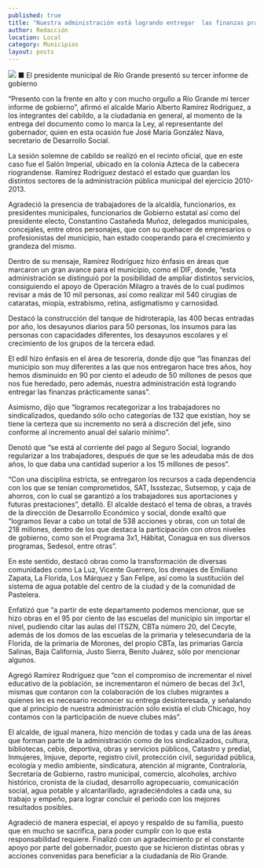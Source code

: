 ```yaml
---
published: true
title: "Nuestra administración está logrando entregar  las finanzas prácticamente sanas: Ramírez"
author: Redacción
location: Local
category: Municipios
layout: posts
---
```


![](http://i.imgur.com/lmPkYBDm.jpg)
■ El presidente municipal de Río Grande presentó su tercer informe de gobierno

“Presento con la frente en alto y con mucho orgullo a Río Grande mi tercer informe de gobierno”, afirmó el alcalde Mario Alberto Ramírez Rodríguez, a los integrantes del cabildo, a la ciudadanía en general, al momento de la entrega del documento como lo marca la Ley, al representante del gobernador, quien en esta ocasión fue José María González Nava, secretario de Desarrollo Social.

La sesión solemne de cabildo se realizó en el recinto oficial, que en este caso fue el Salón Imperial, ubicado en la colonia Azteca de la cabecera riograndense.
Ramírez Rodríguez destacó el estado que guardan los distintos sectores de la administración pública municipal del ejercicio 2010-2013.

Agradeció la presencia de trabajadores de la alcaldía, funcionarios, ex presidentes municipales, funcionarios de Gobierno estatal así como del presidente electo, Constantino Castañeda Muñoz, delegados municipales, concejales, entre otros personajes, que con su quehacer de empresarios o profesionistas del municipio, han estado cooperando para el crecimiento y grandeza del mismo.

Dentro de su mensaje, Ramírez Rodríguez hizo énfasis en áreas que marcaron un gran avance para el municipio, como el DIF, donde, “esta administración se distinguió por la posibilidad de ampliar distintos servicios, consiguiendo el apoyo de Operación Milagro a través de lo cual pudimos revisar a más de 10 mil personas, así como realizar mil 540 cirugías de cataratas, miopía, estrabismo, retina, astigmatismo y carnosidad.

Destacó la construcción del tanque de hidroterapia, las 400 becas entradas por año, los desayunos diarios para 50 personas, los insumos para las personas con capacidades diferentes, los desayunos escolares y el crecimiento de los grupos de la tercera edad.

El edil hizo énfasis en el área de tesorería, donde dijo que “las finanzas del municipio son muy diferentes a las que nos entregaron hace tres años, hoy hemos disminuido en 90 por ciento el adeudo de 50 millones de pesos que nos fue heredado, pero además, nuestra administración está logrando entregar las finanzas prácticamente sanas”.

Asimismo, dijo que “logramos recategorizar a los trabajadores no sindicalizados, quedando sólo ocho categorías de 132 que existían, hoy se tiene la certeza que su incremento no será a discreción del jefe, sino conforme al incremento anual del salario mínimo”.

Denotó que “se está al corriente del pago al Seguro Social, logrando regularizar a los trabajadores, después de que se les adeudaba más de dos años, lo que daba una cantidad superior a los 15 millones de pesos”.

“Con una disciplina estricta, se entregaron los recursos a cada dependencia con los que se tenían comprometidos, SAT, Issstezac, Sutsemop, y caja de ahorros, con lo cual se garantizó a los trabajadores sus aportaciones y futuras prestaciones”, detalló.
El alcalde destacó el tema de obras, a través de la dirección de Desarrollo Económico y social, donde exaltó que “logramos llevar a cabo un total de 538 acciones y obras, con un total de 218 millones, dentro de los que destaca la participación con otros niveles de gobierno, como son el Programa 3x1, Hábitat, Conagua en sus diversos programas, Sedesol, entre otras”.

En este sentido, destacó obras como la transformación de diversas comunidades como La Luz, Vicente Guerrero, los drenajes de Emiliano Zapata, La Florida, Los Márquez y San Felipe, así como la sustitución del sistema de agua potable del centro de la ciudad y de la comunidad de Pastelera. 

Enfatizó que “a partir de este departamento podemos mencionar, que se hizo obras en el 95 por ciento de las escuelas del municipio sin importar el nivel, pudiendo citar las aulas del ITSZN, CBTa número 20, del Cecyte, además de los domos de las escuelas de la primaria y telesecundaria de la Florida, de la primaria de Morones, del propio CBTa, las primarias García Salinas, Baja California, Justo Sierra, Benito Juárez, sólo por mencionar algunos.

Agregó Ramírez Rodríguez que “con el compromiso de incrementar el nivel educativo de la población, se incrementaron el número de becas del 3x1, mismas que contaron con la colaboración de los clubes migrantes a quienes les es necesario reconocer su entrega desinteresada, y señalando que al principio de nuestra administración sólo existía el club Chicago, hoy contamos con la participación de nueve clubes más”.

El alcalde, de igual manera, hizo mención de todas y cada una de las áreas que forman parte de la administración como de los sindicalizados, cultura, bibliotecas, cebis, deportiva, obras y servicios públicos, Catastro y predial, Inmujeres, Imjuve, deporte, registro civil, protección civil, seguridad pública, ecología y medio ambiente, sindicatura, atención al migrante, Contraloría, Secretaría de Gobierno, rastro municipal, comercio, alcoholes, archivo histórico, cronista de la ciudad, desarrollo agropecuario, comunicación social, agua potable y alcantarillado, agradeciéndoles a cada una, su trabajo y empeño, para lograr concluir el periodo con los mejores resultados posibles.

Agradeció de manera especial, el apoyo y respaldo de su familia, puesto que en mucho se sacrifica, para poder cumplir con lo que esta responsabilidad requiere.
Finalizó con un agradecimiento pr el constante apoyo por parte del gobernador, puesto que se hicieron distintas obras y acciones convenidas para beneficiar a la ciudadanía de Río Grande.
